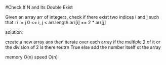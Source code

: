 #Check If N and Its Double Exist

Given an array arr of integers, check if there exist two indices i and j such that :
i != j
0 <= i, j < arr.length
arr[i] == 2 * arr[j]


solution:

create a new array ans
then iterate over each array
if the multiple 2 of it or the division of 2 is there reutrn True
else add the number itself ot the array

memory O(n) 
speed O(n)
